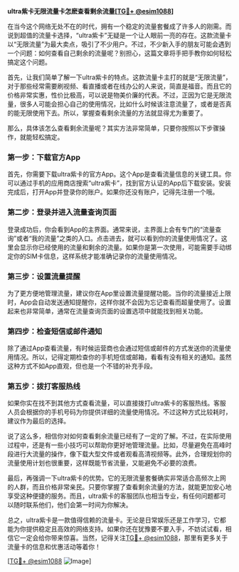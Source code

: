**ultra紫卡无限流量卡怎麽查看剩余流量[[TG💪+ @esim1088](https://t.me/s/esim1088)]**

在当今这个网络无处不在的时代，拥有一个稳定的流量套餐成了许多人的刚需。而说到超值的流量卡选择，“ultra紫卡”无疑是一个让人眼前一亮的存在。这款流量卡以“无限流量”为最大卖点，吸引了不少用户。不过，不少新入手的朋友可能会遇到一个问题：如何查看自己剩余的流量呢？别担心，这篇文章将手把手教你如何轻松搞定这个问题。

首先，让我们简单了解一下ultra紫卡的特点。这款流量卡主打的就是“无限流量”，对于那些经常需要刷视频、看直播或者在线办公的人来说，简直是福音。而且它的价格非常实惠，性价比极高，可以说是物美价廉的代表。不过，正因为它是无限流量，很多人可能会担心自己的使用情况，比如什么时候该注意流量了，或者是否真的能无限使用下去。所以，掌握查看剩余流量的方法就显得尤为重要了。

那么，具体该怎么查看剩余流量呢？其实方法非常简单，只要你按照以下步骤操作，就能轻松搞定。

### **第一步：下载官方App**
首先，你需要下载ultra紫卡的官方App。这个App是查看流量信息的关键工具。你可以通过手机的应用商店搜索“ultra紫卡”，找到官方认证的App后下载安装。安装完成后，打开App并登录你的账户。如果你还没有账户，记得先注册一个哦。

### **第二步：登录并进入流量查询页面**
登录成功后，你会看到App的主界面。通常来说，主界面上会有专门的“流量查询”或者“我的流量”之类的入口。点击进去，就可以看到你的流量使用情况了。这里会显示你已经使用的流量和剩余的流量。如果你是第一次使用，可能需要手动绑定你的SIM卡信息，这样系统才能准确记录你的流量使用情况。

### **第三步：设置流量提醒**
为了更方便地管理流量，建议你在App里设置流量提醒功能。当你的流量接近上限时，App会自动发送通知提醒你，这样你就不会因为忘记查看而超量使用了。设置起来也非常简单，通常在流量查询页面的设置选项中就能找到相关功能。

### **第四步：检查短信或邮件通知**
除了通过App查看流量，有时候运营商也会通过短信或邮件的方式发送你的流量使用情况。所以，记得定期检查你的手机短信或邮箱，看看有没有相关的通知。虽然这种方式不如App直观，但也是一个不错的补充手段。

### **第五步：拨打客服热线**
如果你实在找不到其他方式查看流量，可以直接拨打ultra紫卡的客服热线。客服人员会根据你的手机号码为你提供详细的流量使用情况。不过这种方式比较耗时，建议作为最后的选择。

说了这么多，相信你对如何查看剩余流量已经有了一定的了解。不过，在实际使用过程中，还是有一些小技巧可以帮助你更好地管理流量。比如，尽量避免在高峰时段进行大流量的操作，像下载大型文件或者观看高清视频等。此外，合理规划你的流量使用计划也很重要，这样既能节省流量，又能避免不必要的浪费。

最后，再强调一下ultra紫卡的优势。它的无限流量套餐确实非常适合高频次上网的人群，而且价格非常亲民。只要你掌握了查看剩余流量的方法，就能更加安心地享受这种便捷的服务。而且，ultra紫卡的客服团队也相当专业，有任何问题都可以随时联系他们，他们会第一时间为你解决。

总之，ultra紫卡是一款值得信赖的流量卡。无论是日常娱乐还是工作学习，它都能为你提供稳定且高效的网络支持。如果你还在犹豫要不要入手，不妨试试看，相信它一定会给你带来惊喜。当然，记得关注[TG💪+ @esim1088](https://t.me/s/esim1088)，那里有更多关于流量卡的信息和优惠活动等着你！

[[TG💪+ @esim1088](https://t.me/s/esim1088) ![Image](https://i.postimg.cc/4NQfJmqS/Snipaste-2025-05-13-00-14-12.png)]